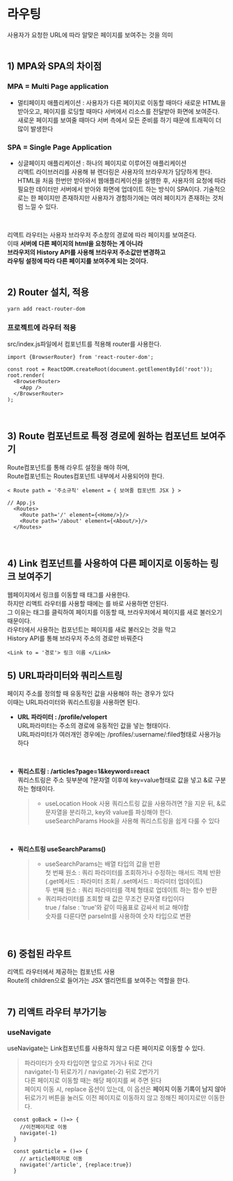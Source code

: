 # 라우팅<br>
사용자가 요청한 URL에 따라 알맞은 페이지를 보여주는 것을 의미<br>
<br>

## 1) MPA와 SPA의 차이점<br>
### MPA = Multi Page application<br>
- 멀티페이지 애플리케이션 : 사용자가 다른 페이지로 이동할 때마다 새로운 HTML을 받아오고, 페이지를 로딩할 때마다 서버에서 리소스를 전달받아 화면에 보여준다. 새로운 페이지를 보여줄 때마다 서버 측에서 모든 준비를 하기 때문에 트래픽이 더 많이 발생한다<br>
### SPA = Single Page Application <br>
- 싱글페이지 애플리케이션 : 하나의 페이지로 이루어진 애플리케이션<br>
리액트 라이브러리를 사용해 뷰 렌더링은 사용자의 브라우저가 담당하게 한다. HTML을 처음 한번만 받아와서 웹애플리케이션을 실행한 후, 사용자의 요청에 따라 필요한 데이터만 서버에서 받아와 화면에 업데이트 하는 방식이 SPA이다. 기술적으로는 한 페이지만 존재하지만 사용자가 경험하기에는 여러 페이지가 존재하는 것처럼 느낄 수 있다.<br>
<br>

리액트 라우터는 사용자 브라우저 주소창의 경로에 따라 페이지를 보여준다.<br>
이때 **서버에 다른 페이지의 html을 요청하는 게 아니라**<br>
**브라우저의 History API를 사용해 브라우저 주소값만 변경하고**<br> 
**라우팅 설정에 따라 다른 페이지를 보여주게 되는 것이다.** <br>
<br>

## 2) Router 설치, 적용<br>
```
yarn add react-router-dom
```
### 프로젝트에 라우터 적용<br>
src/index.js파일에서 <BrowserRouter>컴포넌트를 적용해 router를 사용한다. <br>

```
import {BrowserRouter} from 'react-router-dom';

const root = ReactDOM.createRoot(document.getElementById('root'));
root.render(
  <BrowserRouter>
    <App />
  </BrowserRouter>
);
```
<br>

## 3) Route 컴포넌트로 특정 경로에 원하는 컴포넌트 보여주기 <br>
Route컴포넌트를 통해 라우트 설정을 해야 하며,<br>
Route컴포넌트는 Routes컴포넌트 내부에서 사용되어야 한다.<br>
```
< Route path = '주소규칙' element = { 보여줄 컴포넌트 JSX } >

// App.js
  <Routes>
    <Route path='/' element={<Home/>}/>
    <Route path='/about' element={<About/>}/>
  </Routes>
```
<br>


## 4) Link 컴포넌트를 사용하여 다른 페이지로 이동하는 링크 보여주기<br>
웹페이지에서 링크를 이동할 때 <a>태그를 사용한다. <br>
하지만 리액트 라우터를 사용할 때에는 <a>를 바로 사용하면 안된다.<br>
그 이유는 <a>태그를 클릭하여 페이지를 이동할 때, 브라우저에서 페이지를 새로 불러오기 때문이다.<br>
라우터에서 사용하는 <Link>컴포넌트는 페이지를 새로 불러오는 것을 막고<br> 
History API를 통해 브라우저 주소의 경로만 바꿔준다<br>
```
<Link to = '경로'> 링크 이름 </Link>
```

## 5) URL파라미터와 쿼리스트링<br>
페이지 주소를 정의할 때 유동적인 값을 사용해야 하는 경우가 있다<br>
이때는 URL파라미터와 쿼리스트링을 사용하면 된다. <br>
- **URL 파라미터 : /profile/velopert**<br>
  URL파라미터는 주소의 경로에 유동적인 값을 넣는 형태이다.<br> 
  URL파라미터가 여러개인 경우에는 /profiles/:username/:filed형태로 사용가능하다<br>
<br>

- **쿼리스트링   : /articles?page=1&keyword=react**<br>
  쿼리스트링은 주소 뒷부분에 ?문자열 이후에 key=value형태로 값을 넣고 &로 구분하는 형태이다.<br>
  > - useLocation Hook 사용
  > 쿼리스트링 값을 사용하려면 ?을 지운 뒤, &로 문자열을 분리하고, key와 value를 파싱해야 한다.<br>
  > useSearchParams Hook을 사용해 쿼리스트링을 쉽게 다룰 수 있다<br>
<br>

- **쿼리스트링 useSearchParams()**<br>
  > - useSearchParams는 배열 타입의 값을 반환<br>
  >   첫 번째 원소 : 쿼리 파라미터를 조회하거나 수정하는 매서드 객체 반환<br>
  >                (.get메서드 : 파라미터 조회 / .set메서드 : 파라미터 업데이트)<br>
  >   두 번째 원소 : 쿼리 파라미터를 객체 형태로 업데이트 하는 함수 반환<br>
  > - 쿼리파라미터를 조회할 때 값은 무조건 문자열 타입이다<br>
  >   true / false : 'true'와 같이 따옴표로 감싸서 비교 해야함 <br>
  >   숫자를 다룬다면 parseInt를 사용하여 숫자 타입으로 변환<br>
<br>

## 6) 중첩된 라우트
리액트 라우터에서 제공하는 <Outlet/> 컴포넌트 사용<br>
Route의 children으로 들어가는 JSX 엘리먼트를 보여주는 역할을 한다.<br>
<br>

## 7) 리액트 라우터 부가기능
### useNavigate<br>
useNavigate는 Link컴포넌트를 사용하지 않고 다른 페이지로 이동할 수 있다.
> 파라미터가 숫자 타입이면 앞으로 가거나 뒤로 간다<br>
> navigate(-1) 뒤로가기 / navigate(-2) 뒤로 2번가기<br>
> 다른 페이지로 이동할 때는 해당 페이지를 써 주면 된다<br>
> 페이지 이동 시, replace 옵션이 있는데, 이 옵션은 **페이지 이동 기록이 남지 않아** <br>
> 뒤로가기 버튼을 눌러도 이전 페이지로 이동하지 않고 정해진 페이지로만 이동한다. <br>
```
  const goBack = ()=> {
    //이전페이지로 이동
    navigate(-1)
  }

  const goArticle = ()=> {
    // article페이지로 이동
    navigate('/article', {replace:true})
  } 
```
